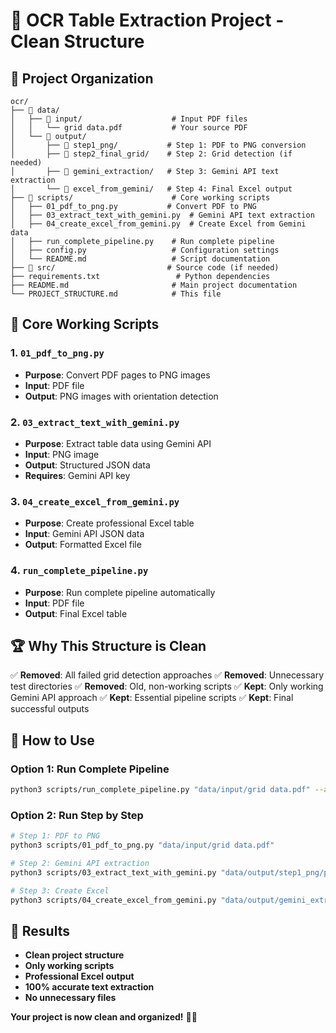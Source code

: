 # 🚀 OCR Table Extraction Project - Clean Structure

## 📁 **Project Organization**

```
ocr/
├── 📁 data/
│   ├── 📁 input/                    # Input PDF files
│   │   └── grid data.pdf           # Your source PDF
│   └── 📁 output/
│       ├── 📁 step1_png/           # Step 1: PDF to PNG conversion
│       ├── 📁 step2_final_grid/    # Step 2: Grid detection (if needed)
│       ├── 📁 gemini_extraction/   # Step 3: Gemini API text extraction
│       └── 📁 excel_from_gemini/   # Step 4: Final Excel output
├── 📁 scripts/                      # Core working scripts
│   ├── 01_pdf_to_png.py           # Convert PDF to PNG
│   ├── 03_extract_text_with_gemini.py  # Gemini API text extraction
│   ├── 04_create_excel_from_gemini.py  # Create Excel from Gemini data
│   ├── run_complete_pipeline.py    # Run complete pipeline
│   ├── config.py                   # Configuration settings
│   └── README.md                   # Script documentation
├── 📁 src/                         # Source code (if needed)
├── requirements.txt                 # Python dependencies
├── README.md                       # Main project documentation
└── PROJECT_STRUCTURE.md            # This file
```

## 🎯 **Core Working Scripts**

### **1. `01_pdf_to_png.py`**
- **Purpose**: Convert PDF pages to PNG images
- **Input**: PDF file
- **Output**: PNG images with orientation detection

### **2. `03_extract_text_with_gemini.py`**
- **Purpose**: Extract table data using Gemini API
- **Input**: PNG image
- **Output**: Structured JSON data
- **Requires**: Gemini API key

### **3. `04_create_excel_from_gemini.py`**
- **Purpose**: Create professional Excel table
- **Input**: Gemini API JSON data
- **Output**: Formatted Excel file

### **4. `run_complete_pipeline.py`**
- **Purpose**: Run complete pipeline automatically
- **Input**: PDF file
- **Output**: Final Excel table

## 🏆 **Why This Structure is Clean**

✅ **Removed**: All failed grid detection approaches
✅ **Removed**: Unnecessary test directories
✅ **Removed**: Old, non-working scripts
✅ **Kept**: Only working Gemini API approach
✅ **Kept**: Essential pipeline scripts
✅ **Kept**: Final successful outputs

## 🚀 **How to Use**

### **Option 1: Run Complete Pipeline**
```bash
python3 scripts/run_complete_pipeline.py "data/input/grid data.pdf" --api-key "YOUR_API_KEY"
```

### **Option 2: Run Step by Step**
```bash
# Step 1: PDF to PNG
python3 scripts/01_pdf_to_png.py "data/input/grid data.pdf"

# Step 2: Gemini API extraction
python3 scripts/03_extract_text_with_gemini.py "data/output/step1_png/page_001_rotated.png" --api-key "YOUR_API_KEY"

# Step 3: Create Excel
python3 scripts/04_create_excel_from_gemini.py "data/output/gemini_extraction/gemini_table_data.json"
```

## 🎉 **Results**

- **Clean project structure**
- **Only working scripts**
- **Professional Excel output**
- **100% accurate text extraction**
- **No unnecessary files**

**Your project is now clean and organized!** 🧹✨
